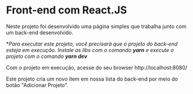 # Front-end com React.JS

Neste projeto foi desenvolvido uma página simples que trabalha junto com um back-end desenvolvido.

**Para executar este projeto, você precisará que o projeto do back-end esteja em execução. Instale as libs com o comando **yarn** e execute o projeto com o comando **yarn dev***

Com o projeto em execução, acesse do seu browser http://localhost:8080/

Este projeto cria um novo item em nossa lista do back-end por meio do botão "Adicionar Projeto".

